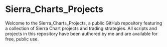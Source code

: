 # Sierra_Charts_Projects
Welcome to the Sierra_Charts_Projects, a public GitHub repository featuring a collection of Sierra Chart projects and trading strategies. All scripts and projects in this repository have been authored by me and are available for free, public use.
